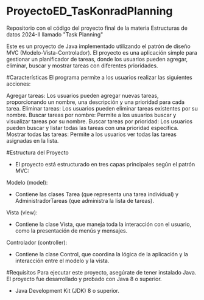 # ProyectoED_TasKonradPlanning
Repositorio con el código del proyecto final de la materia Estructuras de datos 2024-II llamado "Task Planning"

Este es un proyecto de Java implementado utilizando el patrón de diseño MVC (Modelo-Vista-Controlador). El proyecto es una aplicación simple para gestionar un planificador de tareas, donde los usuarios pueden agregar, eliminar, buscar y mostrar tareas con diferentes prioridades.

#Características
El programa permite a los usuarios realizar las siguientes acciones:

Agregar tareas: Los usuarios pueden agregar nuevas tareas, proporcionando un nombre, una descripción y una prioridad para cada tarea.
Eliminar tareas: Los usuarios pueden eliminar tareas existentes por su nombre.
Buscar tareas por nombre: Permite a los usuarios buscar y visualizar tareas por su nombre.
Buscar tareas por prioridad: Los usuarios pueden buscar y listar todas las tareas con una prioridad específica.
Mostrar todas las tareas: Permite a los usuarios ver todas las tareas asignadas en la lista.

#Estructura del Proyecto
- El proyecto está estructurado en tres capas principales según el patrón MVC:

Modelo (model):
- Contiene las clases Tarea (que representa una tarea individual) y AdministradorTareas (que administra la lista de tareas).

Vista (view):
- Contiene la clase Vista, que maneja toda la interacción con el usuario, como la presentación de menús y mensajes.

Controlador (controller):
- Contiene la clase Control, que coordina la lógica de la aplicación y la interacción entre el modelo y la vista.

#Requisitos
Para ejecutar este proyecto, asegúrate de tener instalado Java. El proyecto fue desarrollado y probado con Java 8 o superior.
- Java Development Kit (JDK) 8 o superior.

